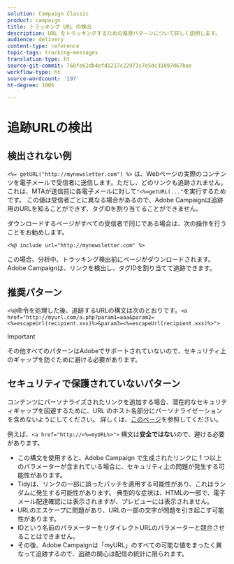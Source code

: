 ```yaml
---
solution: Campaign Classic
product: campaign
title: トラッキング URL の検出
description: URL をトラッキングするための推奨パターンについて詳しく説明します。
audience: delivery
content-type: reference
topic-tags: tracking-messages
translation-type: ht
source-git-commit: 768fe62db4efd1217c22973c7e5dc31097d67bae
workflow-type: ht
source-wordcount: '297'
ht-degree: 100%

---
```



# 追跡URLの検出

## 検出されない例

`<%= getURL("http://mynewsletter.com") %>` は、Webページの実際のコンテンツを電子メールで受信者に送信します。ただし、どのリンクも追跡されません。 これは、MTAが送信前に各電子メールに対して`"<%=getURL(..."`を実行するためです。 この値は受信者ごとに異なる場合があるので、Adobe Campaignは追跡用のURLを知ることができず、タグIDを割り当てることができません。

ダウンロードするページがすべての受信者で同じである場合は、次の操作を行うことをお勧めします。

`<%@ include url="http://mynewsletter.com" %>`

この場合、分析中、トラッキング検出前にページがダウンロードされます。 Adobe Campaignは、リンクを検出し、タグIDを割り当てて追跡できます。

## 推奨パターン

`<%@`命令を処理した後、追跡するURLの構文は次のとおりです。`<a href="http://myurl.com/a.php?param1=aaa&param2=<%=escapeUrl(recipient.xxx)%>&param3=<%=escapeUrl(recipient.xxx)%>">`

>[!IMPORTANT]
>
>その他すべてのパターンはAdobeでサポートされていないので、セキュリティ上のギャップを防ぐために避ける必要があります。

## セキュリティで保護されていないパターン

コンテンツにパーソナライズされたリンクを追加する場合、潜在的なセキュリティギャップを回避するために、URL のホスト名部分にパーソナライゼーションを含めないようにしてください。 詳しくは、[このページ](../../installation/using/privacy.md#url-personalization)を参照してください。

例えば、`<a href="http://<%=myURL%>">` 構文は&#x200B;**安全ではない**&#x200B;ので、避ける必要があります。

* この構文を使用すると、Adobe Campaign で生成されたリンクに 1 つ以上のパラメーターが含まれている場合に、セキュリティ上の問題が発生する可能性があります。
* Tidyは、リンクの一部に誤ったパッチを適用する可能性があり、これはランダムに発生する可能性があります。 典型的な症状は、HTMLの一部で、電子メール配達確認には表示されますが、プレビューには表示されません。
* URLのエスケープに問題があり、URLの一部の文字が問題を引き起こす可能性があります。
* IDという名前のパラメーターをリダイレクトURLのパラメーターと競合させることはできません。
* その後、Adobe Campaignは「myURL」のすべての可能な値をまったく異なって追跡するので、追跡の関心は配信の統計に限られます。
